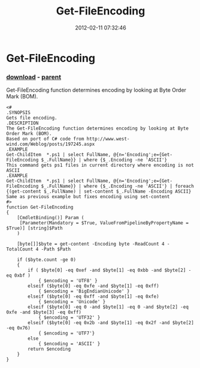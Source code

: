 ﻿---
pid:            3227
poster:         Andy Arismendi
title:          Get-FileEncoding
date:           2012-02-11 07:32:46
format:         posh
parent:         3223
parent:         3223

---

# Get-FileEncoding

### [download](3227.ps1) - [parent](3223.md)

Get-FileEncoding function determines encoding by looking at Byte Order Mark (BOM).

```posh
<#
.SYNOPSIS
Gets file encoding.
.DESCRIPTION
The Get-FileEncoding function determines encoding by looking at Byte Order Mark (BOM).
Based on port of C# code from http://www.west-wind.com/Weblog/posts/197245.aspx
.EXAMPLE
Get-ChildItem  *.ps1 | select FullName, @{n='Encoding';e={Get-FileEncoding $_.FullName}} | where {$_.Encoding -ne 'ASCII'}
This command gets ps1 files in current directory where encoding is not ASCII
.EXAMPLE
Get-ChildItem  *.ps1 | select FullName, @{n='Encoding';e={Get-FileEncoding $_.FullName}} | where {$_.Encoding -ne 'ASCII'} | foreach {(get-content $_.FullName) | set-content $_.FullName -Encoding ASCII}
Same as previous example but fixes encoding using set-content
#>
function Get-FileEncoding
{
    [CmdletBinding()] Param (
     [Parameter(Mandatory = $True, ValueFromPipelineByPropertyName = $True)] [string]$Path
    )

    [byte[]]$byte = get-content -Encoding byte -ReadCount 4 -TotalCount 4 -Path $Path

    if ($byte.count -ge 0)
    {
    	if ( $byte[0] -eq 0xef -and $byte[1] -eq 0xbb -and $byte[2] -eq 0xbf )
        	{ $encoding = 'UTF8' }  
    	elseif ($byte[0] -eq 0xfe -and $byte[1] -eq 0xff)
        	{ $encoding = 'BigEndianUnicode' }
    	elseif ($byte[0] -eq 0xff -and $byte[1] -eq 0xfe)
        	{ $encoding = 'Unicode' }
    	elseif ($byte[0] -eq 0 -and $byte[1] -eq 0 -and $byte[2] -eq 0xfe -and $byte[3] -eq 0xff)
        	{ $encoding = 'UTF32' }
    	elseif ($byte[0] -eq 0x2b -and $byte[1] -eq 0x2f -and $byte[2] -eq 0x76)
        	{ $encoding = 'UTF7'}
    	else
        	{ $encoding = 'ASCII' }
    	return $encoding
    }
}
```

